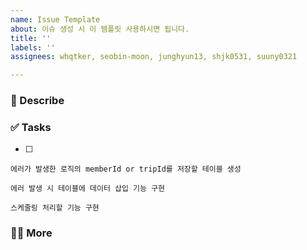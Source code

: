 ```yaml
---
name: Issue Template
about: 이슈 생성 시 이 템플릿 사용하시면 됩니다.
title: ''
labels: ''
assignees: whqtker, seobin-moon, junghyun13, shjk0531, suuny0321

---
```


### 📄 Describe

### ✅ Tasks

- [ ]  
    
    에러가 발생한 로직의 memberId or tripId를 저장할 테이블 생성
    
    에러 발생 시 테이블에 데이터 삽입 기능 구현
    
    스케줄링 처리할 기능 구현
    

### 🙋🏻 More
